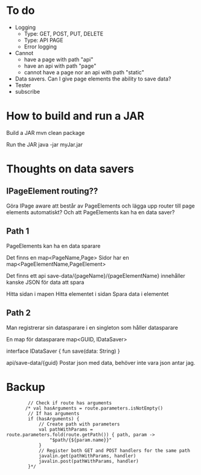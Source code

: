 
# To do
- Logging
    - Type: GET, POST, PUT, DELETE
    - Type: API PAGE
    - Error logging
- Cannot 
  - have a page with path "api"
  - have an api with path "page"
  - cannot have a page nor an api with path "static"
- Data savers. Can I give page elements the ability to save data? 
- Tester
- subscribe

# How to build and run a JAR
Build a JAR
mvn clean package

Run the JAR
java -jar myJar.jar


# Thoughts on data savers
## IPageElement routing??
Göra IPage aware att består av PageElements och lägga upp router till page elements automatiskt?
Och att PageElements kan ha en data saver?

## Path 1
PageElements kan ha en data sparare

Det finns en map<PageName,Page>
Sidor har en map<PageElementName,PageElement>

Det finns ett api save-data/{pageName}/{pageElementName}
innehåller kanske JSON för data att spara

Hitta sidan i mapen
Hitta elementet i sidan
Spara data i elementet


## Path 2

Man registrerar sin datasparare i en singleton som håller datasparare

En map för datasparare
map<GUID, IDataSaver>

interface IDataSaver {
fun save(data: String)
}

api/save-data/{guid}
Postar json med data, behöver inte vara json antar jag.



# Backup
            // Check if route has arguments
           /* val hasArguments = route.parameters.isNotEmpty()
            // If has arguments
            if (hasArguments) {
                // Create path with parameters
                val pathWithParams = route.parameters.fold(route.getPath()) { path, param ->
                    "$path/{${param.name}}"
                }
                // Register both GET and POST handlers for the same path
                javalin.get(pathWithParams, handler)
                javalin.post(pathWithParams, handler)
            }*/